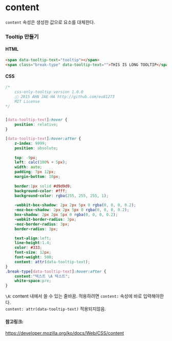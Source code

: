 # content
```content``` 속성은 생성한 값으로 요소를 대체한다.

### Tooltip 만들기

#### HTML
```html
<span data-tooltip-text="tooltip"></span>
<span class="break-type" data-tooltip-text="">THIS IS LONG TOOLTIP</span>
```

#### CSS
```css
/*
	css-only-tooltip version 1.0.0
	ⓒ 2015 AHN JAE-HA http://github.com/eu81273
	MIT License
*/


[data-tooltip-text]:hover {
	position: relative;
}

[data-tooltip-text]:hover:after {
    z-index: 9999;
	position: absolute;
	
    top: -9px;
    left: calc(100% + 5px);    
	width: auto;
    padding: 7px 12px;
    margin-bottom: 10px;
	
    border:1px solid #d9d9d9;
    background-color: #fff;
    background-color: rgba(255, 255, 255, 1);
    
    -webkit-box-shadow: 2px 2px 5px 0 rgba(0, 0, 0, 0.2);
    -moz-box-shadow: 2px 2px 5px 0 rgba(0, 0, 0, 0.2);
    box-shadow: 2px 2px 5px 0 rgba(0, 0, 0, 0.2);
    -webkit-border-radius: 3px;
    -moz-border-radius: 3px;
	border-radius: 3px;

    text-align:left;
    line-height:1.4;
    color: #333;
    font-size: 12px;
    font-weight: 500;
	content: attr(data-tooltip-text);
}
.break-type[data-tooltip-text]:hover:after {
    content:"텍스트 \A 텍스트";
    white-space:pre;
}
```
```\A```: content 내에서 쓸 수 있는 줄바꿈. 적용하려면 ```content:``` 속성에 바로 입력해야한다.  
```content: attr(data-tooltip-text)``` 적용되지않음.


#### 참고링크:
https://developer.mozilla.org/ko/docs/Web/CSS/content